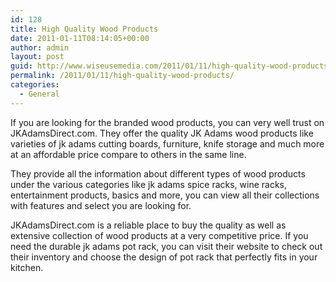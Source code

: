 ```yaml
---
id: 128
title: High Quality Wood Products
date: 2011-01-11T08:14:05+00:00
author: admin
layout: post
guid: http://www.wiseusemedia.com/2011/01/11/high-quality-wood-products/
permalink: /2011/01/11/high-quality-wood-products/
categories:
  - General
---
```

If you are looking for the branded wood products, you can very well trust on JKAdamsDirect.com. They offer the quality JK Adams wood products like varieties of jk adams cutting boards, furniture, knife storage and much more at an affordable price compare to others in the same line.

They provide all the information about different types of wood products under the various categories like jk adams spice racks, wine racks, entertainment products, basics and more, you can view all their collections with features and select you are looking for.

JKAdamsDirect.com is a reliable place to buy the quality as well as extensive collection of wood products at a very competitive price. If you need the durable jk adams pot rack, you can visit their website to check out their inventory and choose the design of pot rack that perfectly fits in your kitchen.